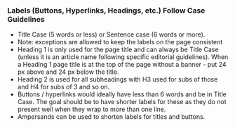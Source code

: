 ### Labels (Buttons, Hyperlinks, Headings, etc.) Follow Case Guidelines
- Title Case (5 words or less) or Sentence case (6 words or more). 
- Note: exceptions are allowed to keep the labels on the page consistent
- Heading 1 is only used for the page title and can always be Title Case (unless it is an article name following specific editorial guidelines). When a Heading 1 page title is at the top of the page without a banner - put 24 px above and 24 px below the title.
- Heading 2 is used for all subheadings with H3 used for subs of those and H4 for subs of 3 and so on.
- Buttons / hyperlinks would ideally have less than 6 words and be in Title Case. The goal should be to have shorter labels for these as they do not present well when they wrap to more than one line.
- Ampersands can be used to shorten labels for titles and buttons.
